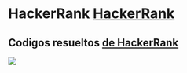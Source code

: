 #  HackerRank [HackerRank](https://www.hackerrank.com/products/main/ "HackerRank Home Page")
##   Codigos resueltos [de HackerRank](https://github.com/Ccanas-h/EntrenamientoHackerRankDataStructures "Preguntas resueltas")

> 

![](https://candidatesupport.hackerrank.com/hc/article_attachments/1500013934961/Task_Description.JPG)
